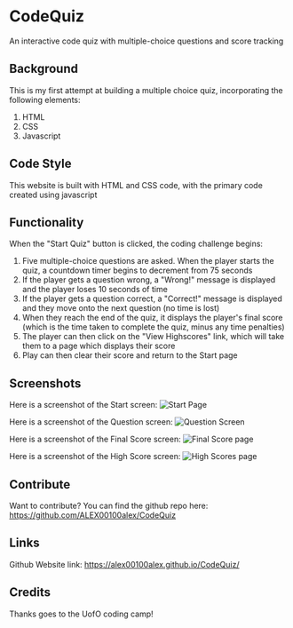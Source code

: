 # CodeQuiz
An interactive code quiz with multiple-choice questions and score tracking

## Background 

This is my first attempt at building a multiple choice quiz, incorporating the following elements:
1. HTML
2. CSS 
3. Javascript 

## Code Style

This website is built with HTML and CSS code, with the primary code created using javascript  

## Functionality

When the "Start Quiz" button is clicked, the coding challenge begins:

1. Five multiple-choice questions are asked. When the player starts the quiz, a countdown timer begins to decrement from 75 seconds
2. If the player gets a question wrong, a "Wrong!" message is displayed and the player loses 10 seconds of time 
3. If the player gets a question correct, a "Correct!" message is displayed and they move onto the next question (no time is lost)
3. When they reach the end of the quiz, it displays the player's final score (which is the time taken to complete the quiz, minus any time penalties)
4. The player can then click on the "View Highscores" link, which will take them to a page which displays their score
5. Play can then clear their score and return to the Start page


## Screenshots 

Here is a screenshot of the Start screen:
![Start Page](https://user-images.githubusercontent.com/53154900/100977162-6de09a00-34f5-11eb-8fa0-84f44c4fce3a.PNG)

Here is a screenshot of the Question screen:
![Question Screen](https://user-images.githubusercontent.com/53154900/100977225-8badff00-34f5-11eb-83e1-b0b6d5aa7b0f.PNG)

Here is a screenshot of the Final Score screen:
![Final Score page](https://user-images.githubusercontent.com/53154900/100977251-949ed080-34f5-11eb-9fc2-2c9fb4121ab9.PNG)

Here is a screenshot of the High Score screen:
![High Scores page](https://user-images.githubusercontent.com/53154900/100977270-9c5e7500-34f5-11eb-9135-120936055b04.PNG)


## Contribute

Want to contribute? You can find the github repo here: https://github.com/ALEX00100alex/CodeQuiz 

## Links

Github Website link: https://alex00100alex.github.io/CodeQuiz/ 

## Credits

Thanks goes to the UofO coding camp!
